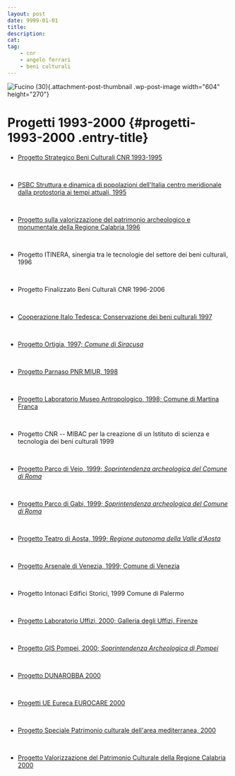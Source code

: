 ```yaml
---
layout: post
date: 9999-01-01
title:
description:
cat:
tag:
    - cnr
    - angelo ferrari
    - beni culturali
---
```


![Fucino (30)](wp-content/uploads/2018/11/Fucino-30-604x270.jpg){.attachment-post-thumbnail .wp-post-image width="604" height="270"}

Progetti 1993-2000 {#progetti-1993-2000 .entry-title}
==================

-   [Progetto Strategico Beni Culturali CNR 1993-1995](wp-content/uploads/2018/10/PSBeni-Culturali.pdf)

&nbsp;

-   [PSBC Struttura e dinamica di popolazioni dell'Italia centro meridionale dalla protostoria ai tempi attuali, 1995](wp-content/uploads/2018/11/PRO-1995-Popoli-Italia-Antica.pdf)

&nbsp;

-   [Progetto sulla valorizzazione del patrimonio archeologico e monumentale della Regione Calabria 1996](wp-content/uploads/2017/03/Valorizzazione_Culturale_Calabria_1996.pdf)

&nbsp;

-   Progetto ITINERA, sinergia tra le tecnologie del settore dei beni culturali, 1996

&nbsp;

-   Progetto Finalizzato Beni Culturali CNR 1996-2006

&nbsp;

-   [Cooperazione Italo Tedesca: Conservazione dei beni culturali 1997](wp-content/uploads/2018/10/Italia-Germania.pdf)

&nbsp;

-   [Progetto Ortigia, 1997; *Comune di Siracusa*](wp-content/uploads/2018/10/Ortigia.jpg)

&nbsp;

-   [Progetto Parnaso PNR MIUR, 1998](index0ae0.html?p=648 "progetto PNR MIUR Parnaso 1998")

&nbsp;

-   [Progetto Laboratorio Museo Antropologico, 1998; Comune di Martina Franca](wp-content/uploads/2018/10/Martina-Franca.jpg)

&nbsp;

-   Progetto CNR -- MIBAC per la creazione di un Istituto di scienza e tecnologia dei beni culturali 1999

&nbsp;

-   [Progetto Parco di Veio, 1999; *Soprintendenza archeologica del Comune di Roma*](wp-content/uploads/2018/10/Veio.pdf)

&nbsp;

-   [Progetto Parco di Gabi, 1999; *Soprintendenza archeologica del Comune di Roma*](wp-content/uploads/2018/10/Gabi.pdf)

&nbsp;

-   [Progetto Teatro di Aosta, 1999; *Regione autonoma della Valle d'Aosta*](wp-content/uploads/2018/10/Valle-Aosta.pdf)

&nbsp;

-   [Progetto Arsenale di Venezia, 1999; Comune di Venezia](index215f.html?p=1867 "Progetto Arsenale di Venezia")

&nbsp;

-   Progetto Intonaci Edifici Storici, 1999 Comune di Palermo

&nbsp;

-   [Progetto Laboratorio Uffizi, 2000; Galleria degli Uffizi, Firenze](wp-content/uploads/2018/10/Uffizi.jpg)

&nbsp;

-   [Progetto GIS Pompei, 2000; *Soprintendenza Archeologica di Pompei*](wp-content/uploads/2018/10/Pompei.jpg)

&nbsp;

-   [Progetto DUNAROBBA 2000](indexa890.html?p=1672 "Progetto DUNAROBBA 2000")

&nbsp;

-   [Progetti UE Eureca EUROCARE 2000](index5195.html?p=552 "Progetti UE Eureca EUROCARE 2000")

&nbsp;

-   [Progetto Speciale Patrimonio culturale dell'area mediterranea, 2000](wp-content/uploads/2018/10/Patrimonio-Area-Mediterranea.jpg)

&nbsp;

-   [Progetto Valorizzazione del Patrimonio Culturale della Regione Calabria 2000](wp-content/uploads/2018/10/CALABRIA-2000.docx)

